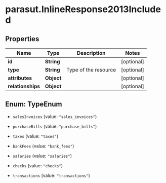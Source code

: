 # parasut.InlineResponse2013Included

## Properties
Name | Type | Description | Notes
------------ | ------------- | ------------- | -------------
**id** | **String** |  | [optional] 
**type** | **String** | Type of the resource | [optional] 
**attributes** | **Object** |  | [optional] 
**relationships** | **Object** |  | [optional] 


<a name="TypeEnum"></a>
## Enum: TypeEnum


* `salesInvoices` (value: `"sales_invoices"`)

* `purchaseBills` (value: `"purchase_bills"`)

* `taxes` (value: `"taxes"`)

* `bankFees` (value: `"bank_fees"`)

* `salaries` (value: `"salaries"`)

* `checks` (value: `"checks"`)

* `transactions` (value: `"transactions"`)




